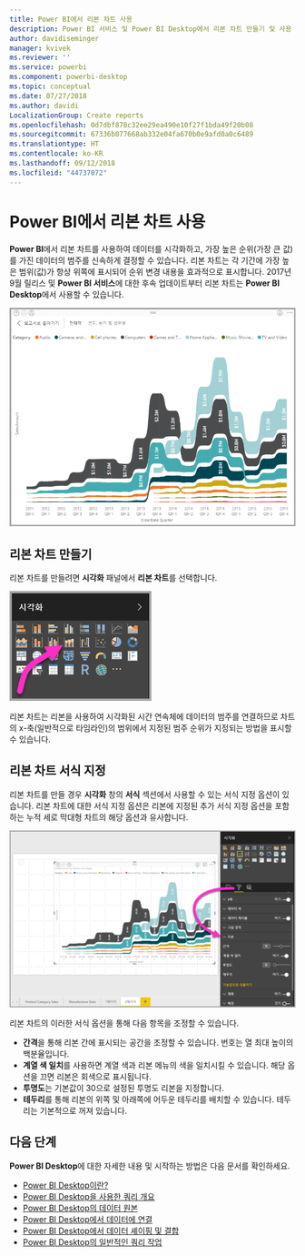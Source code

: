 ```yaml
---
title: Power BI에서 리본 차트 사용
description: Power BI 서비스 및 Power BI Desktop에서 리본 차트 만들기 및 사용
author: davidiseminger
manager: kvivek
ms.reviewer: ''
ms.service: powerbi
ms.component: powerbi-desktop
ms.topic: conceptual
ms.date: 07/27/2018
ms.author: davidi
LocalizationGroup: Create reports
ms.openlocfilehash: 0d7dbf878c32ee29ea490e10f27f1bda49f20b08
ms.sourcegitcommit: 67336b077668ab332e04fa670b0e9afd0a0c6489
ms.translationtype: HT
ms.contentlocale: ko-KR
ms.lasthandoff: 09/12/2018
ms.locfileid: "44737072"
---
```

# <a name="use-ribbon-charts-in-power-bi"></a>Power BI에서 리본 차트 사용
**Power BI**에서 리본 차트를 사용하여 데이터를 시각화하고, 가장 높은 순위(가장 큰 값)를 가진 데이터의 범주를 신속하게 결정할 수 있습니다. 리본 차트는 각 기간에 가장 높은 범위(값)가 항상 위쪽에 표시되어 순위 변경 내용을 효과적으로 표시합니다. 2017년 9월 릴리스 및 **Power BI 서비스**에 대한 후속 업데이트부터 리본 차트는 **Power BI Desktop**에서 사용할 수 있습니다.

![](media/desktop-ribbon-charts/ribbon-charts_01.png)

## <a name="create-a-ribbon-chart"></a>리본 차트 만들기
리본 차트를 만들려면 **시각화** 패널에서 **리본 차트**를 선택합니다.

![](media/desktop-ribbon-charts/ribbon-charts_02.png)

리본 차트는 리본을 사용하여 시각화된 시간 연속체에 데이터의 범주를 연결하므로 차트의 x-축(일반적으로 타임라인)의 범위에서 지정된 범주 순위가 지정되는 방법을 표시할 수 있습니다.

## <a name="format-a-ribbon-chart"></a>리본 차트 서식 지정
리본 차트를 만들 경우 **시각화** 창의 **서식** 섹션에서 사용할 수 있는 서식 지정 옵션이 있습니다. 리본 차트에 대한 서식 지정 옵션은 리본에 지정된 추가 서식 지정 옵션을 포함하는 누적 세로 막대형 차트의 해당 옵션과 유사합니다.

![](media/desktop-ribbon-charts/ribbon-charts_03.png)

리본 차트의 이러한 서식 옵션을 통해 다음 항목을 조정할 수 있습니다.

* **간격**을 통해 리본 간에 표시되는 공간을 조정할 수 있습니다. 번호는 열 최대 높이의 백분율입니다.
* **계열 색 일치**를 사용하면 계열 색과 리본 메뉴의 색을 일치시킬 수 있습니다. 해당 옵션을 끄면 리본은 회색으로 표시됩니다.
* **투명도**는 기본값이 30으로 설정된 투명도 리본을 지정합니다.
* **테두리**를 통해 리본의 위쪽 및 아래쪽에 어두운 테두리를 배치할 수 있습니다. 테두리는 기본적으로 꺼져 있습니다.

## <a name="next-steps"></a>다음 단계
**Power BI Desktop**에 대한 자세한 내용 및 시작하는 방법은 다음 문서를 확인하세요.

* [Power BI Desktop이란?](../desktop-what-is-desktop.md)
* [Power BI Desktop을 사용한 쿼리 개요](../desktop-query-overview.md)
* [Power BI Desktop의 데이터 원본](../desktop-data-sources.md)
* [Power BI Desktop에서 데이터에 연결](../desktop-connect-to-data.md)
* [Power BI Desktop에서 데이터 셰이핑 및 결합](../desktop-shape-and-combine-data.md)
* [Power BI Desktop의 일반적인 쿼리 작업](../desktop-common-query-tasks.md)   

